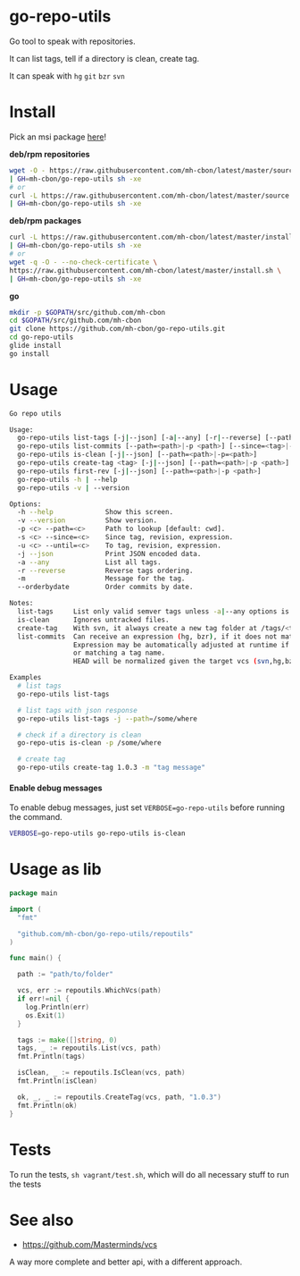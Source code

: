# go-repo-utils

Go tool to speak with repositories.

It can list tags, tell if a directory is clean, create tag.

It can speak with `hg` `git` `bzr` `svn`

# Install

Pick an msi package [here](https://github.com/mh-cbon/go-repo-utils/releases)!

__deb/rpm repositories__

```sh
wget -O - https://raw.githubusercontent.com/mh-cbon/latest/master/source.sh \
| GH=mh-cbon/go-repo-utils sh -xe
# or
curl -L https://raw.githubusercontent.com/mh-cbon/latest/master/source.sh \
| GH=mh-cbon/go-repo-utils sh -xe
```

__deb/rpm packages__

```sh
curl -L https://raw.githubusercontent.com/mh-cbon/latest/master/install.sh \
| GH=mh-cbon/go-repo-utils sh -xe
# or
wget -q -O - --no-check-certificate \
https://raw.githubusercontent.com/mh-cbon/latest/master/install.sh \
| GH=mh-cbon/go-repo-utils sh -xe
```

__go__

```sh
mkdir -p $GOPATH/src/github.com/mh-cbon
cd $GOPATH/src/github.com/mh-cbon
git clone https://github.com/mh-cbon/go-repo-utils.git
cd go-repo-utils
glide install
go install
```

# Usage

```sh
Go repo utils

Usage:
  go-repo-utils list-tags [-j|--json] [-a|--any] [-r|--reverse] [--path=<path>|-p <path>]
  go-repo-utils list-commits [--path=<path>|-p <path>] [--since=<tag>|-s <tag>] [--until=<tag>|-u <tag>] [-r|--reverse] [--orderbydate]
  go-repo-utils is-clean [-j|--json] [--path=<path>|-p=<path>]
  go-repo-utils create-tag <tag> [-j|--json] [--path=<path>|-p <path>] [-m <message>]
  go-repo-utils first-rev [-j|--json] [--path=<path>|-p <path>]
  go-repo-utils -h | --help
  go-repo-utils -v | --version

Options:
  -h --help             Show this screen.
  -v --version          Show version.
  -p <c> --path=<c>     Path to lookup [default: cwd].
  -s <c> --since=<c>    Since tag, revision, expression.
  -u <c> --until=<c>    To tag, revision, expression.
  -j --json             Print JSON encoded data.
  -a --any              List all tags.
  -r --reverse          Reverse tags ordering.
  -m                    Message for the tag.
  --orderbydate         Order commits by date.

Notes:
  list-tags     List only valid semver tags unless -a|--any options is provided.
  is-clean      Ignores untracked files.
  create-tag    With svn, it always create a new tag folder at /tags/<tag>.
  list-commits  Can receive an expression (hg, bzr), if it does not match a tag name.
                Expression may be automatically adjusted at runtime if it is empty (svn,hg,bzr),
                or matching a tag name.
                HEAD will be normalized given the target vcs (svn,hg,bzr).

Examples
  # list tags
  go-repo-utils list-tags

  # list tags with json response
  go-repo-utils list-tags -j --path=/some/where

  # check if a directory is clean
  go-repo-utis is-clean -p /some/where

  # create tag
  go-repo-utils create-tag 1.0.3 -m "tag message"
```

#### Enable debug messages

To enable debug messages, just set `VERBOSE=go-repo-utils` before running the command.

```sh
VERBOSE=go-repo-utils go-repo-utils is-clean
```

# Usage as lib

```go
package main

import (
  "fmt"

  "github.com/mh-cbon/go-repo-utils/repoutils"
)

func main() {

  path := "path/to/folder"

  vcs, err := repoutils.WhichVcs(path)
  if err!=nil {
    log.Println(err)
    os.Exit(1)
  }

  tags := make([]string, 0)
  tags, _ := repoutils.List(vcs, path)
  fmt.Println(tags)

  isClean, _ := repoutils.IsClean(vcs, path)
  fmt.Println(isClean)

  ok, _, _ := repoutils.CreateTag(vcs, path, "1.0.3")
  fmt.Println(ok)
}

```

# Tests

To run the tests, `sh vagrant/test.sh`, which will do all necessary stuff to run the tests

# See also

- https://github.com/Masterminds/vcs

A way more complete and better api, with a different approach.
